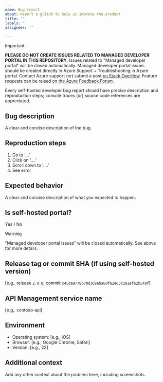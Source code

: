 ```yaml
---
name: Bug report
about: Report a glitch to help us improve the product
title: ''
labels: ''
assignees: ''

---
```


> [!IMPORTANT]
> **PLEASE DO NOT CREATE ISSUES RELATED TO MANAGED DEVELOPER PORTAL IN THIS REPOSITORY**. Issues related to "Managed developer portal" will be closed automatically. Managed developer portal issues should be created directly in Azure Support + Troubleshooting in Azure portal. Contact Azure support (or) submit a post [on Stack Overflow](http://aka.ms/apimso). Feature requests can be raised [on the Azure Feedback Forum](https://aka.ms/apimwish).
 
Every self-hosted developer bug report should have precise description and reproduction steps; console traces (or) source code references are appreciated.

## Bug description

A clear and concise description of the bug.

## Reproduction steps

1. Go to '...'
2. Click on '....'
3. Scroll down to '....'
4. See error

## Expected behavior

A clear and concise description of what you expected to happen.

## Is self-hosted portal?

Yes / No 
> [!WARNING] 
> "Managed developer portal issues" will be closed automatically. See above for more details. 

## Release tag or commit SHA (if using self-hosted version)

[e.g., release `2.0.0`, commit `c45da9778b70d369aba60fa2e63c191efe2b548f`]

## API Management service name

[e.g., contoso-api]

## Environment

 - Operating system: [e.g., iOS]
 - Browser: [e.g., Google Chrome, Safari]
 - Version: [e.g., 22]

## Additional context

Add any other context about the problem here, including screenshots.
